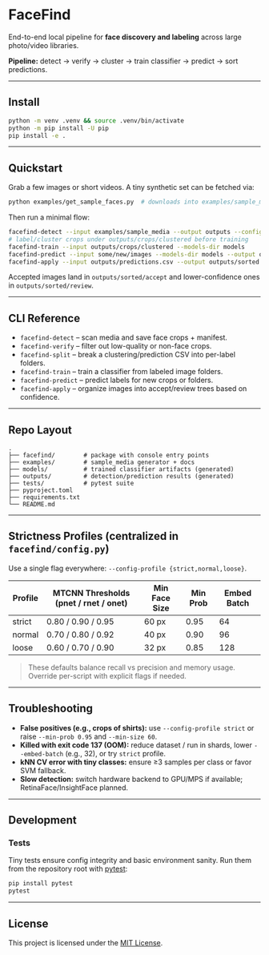 # FaceFind

End-to-end local pipeline for **face discovery and labeling** across large photo/video libraries.

**Pipeline:** detect → verify → cluster → train classifier → predict → sort predictions.

---

## Install

```bash
python -m venv .venv && source .venv/bin/activate
python -m pip install -U pip
pip install -e .
```

---

## Quickstart

Grab a few images or short videos. A tiny synthetic set can be fetched via:

```bash
python examples/get_sample_faces.py  # downloads into examples/sample_media/
```

Then run a minimal flow:

```bash
facefind-detect --input examples/sample_media --output outputs --config-profile strict
# label/cluster crops under outputs/crops/clustered before training
facefind-train --input outputs/crops/clustered --models-dir models
facefind-predict --input some/new/images --models-dir models --output outputs/predictions.csv
facefind-apply --input outputs/predictions.csv --output outputs/sorted
```

Accepted images land in `outputs/sorted/accept` and lower-confidence ones in `outputs/sorted/review`.

---

## CLI Reference

- `facefind-detect` – scan media and save face crops + manifest.
- `facefind-verify` – filter out low-quality or non-face crops.
- `facefind-split` – break a clustering/prediction CSV into per-label folders.
- `facefind-train` – train a classifier from labeled image folders.
- `facefind-predict` – predict labels for new crops or folders.
- `facefind-apply` – organize images into accept/review trees based on confidence.

---

## Repo Layout

```
.
├── facefind/        # package with console entry points
├── examples/        # sample_media generator + docs
├── models/          # trained classifier artifacts (generated)
├── outputs/         # detection/prediction results (generated)
├── tests/           # pytest suite
├── pyproject.toml
├── requirements.txt
└── README.md
```

---

## Strictness Profiles (centralized in `facefind/config.py`)

Use a single flag everywhere: `--config-profile {strict,normal,loose}`.

| Profile | MTCNN Thresholds (pnet / rnet / onet) | Min Face Size | Min Prob | Embed Batch |
|---|---|---|---|---|
| strict | 0.80 / 0.90 / 0.95 | 60 px | 0.95 | 64 |
| normal | 0.70 / 0.80 / 0.92 | 40 px | 0.90 | 96 |
| loose  | 0.60 / 0.70 / 0.90 | 32 px | 0.85 | 128 |

> These defaults balance recall vs precision and memory usage. Override per-script with explicit flags if needed.

---

## Troubleshooting

- **False positives (e.g., crops of shirts):** use `--config-profile strict` or raise `--min-prob 0.95` and `--min-size 60`.
- **Killed with exit code 137 (OOM):** reduce dataset / run in shards, lower `--embed-batch` (e.g., 32), or try `strict` profile.
- **kNN CV error with tiny classes:** ensure ≥3 samples per class or favor SVM fallback.
- **Slow detection:** switch hardware backend to GPU/MPS if available; RetinaFace/InsightFace planned.

---

## Development

### Tests
Tiny tests ensure config integrity and basic environment sanity. Run them from the repository root with [pytest](https://docs.pytest.org/):

```bash
pip install pytest
pytest
```

---

## License

This project is licensed under the [MIT License](LICENSE).

